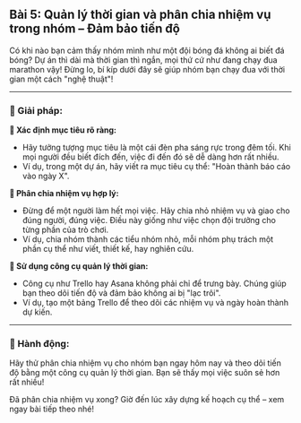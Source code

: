 ## Bài 5: Quản lý thời gian và phân chia nhiệm vụ trong nhóm – Đảm bảo tiến độ

Có khi nào bạn cảm thấy nhóm mình như một đội bóng đá không ai biết đá bóng? Dự án thì dài mà thời gian thì ngắn, mọi thứ cứ như đang chạy đua marathon vậy! Đừng lo, bí kíp dưới đây sẽ giúp nhóm bạn chạy đua với thời gian một cách "nghệ thuật"!

---

### 📌 Giải pháp:

**🔹 Xác định mục tiêu rõ ràng:**
- Hãy tưởng tượng mục tiêu là một cái đèn pha sáng rực trong đêm tối. Khi mọi người đều biết đích đến, việc đi đến đó sẽ dễ dàng hơn rất nhiều.
- Ví dụ, trong một dự án, hãy viết ra mục tiêu cụ thể: "Hoàn thành báo cáo vào ngày X".

**🔹 Phân chia nhiệm vụ hợp lý:**
- Đừng để một người làm hết mọi việc. Hãy chia nhỏ nhiệm vụ và giao cho đúng người, đúng việc. Điều này giống như việc chọn đội trưởng cho từng phần của trò chơi.
- Ví dụ, chia nhóm thành các tiểu nhóm nhỏ, mỗi nhóm phụ trách một phần cụ thể như viết, thiết kế, hay nghiên cứu.

**🔹 Sử dụng công cụ quản lý thời gian:**
- Công cụ như Trello hay Asana không phải chỉ để trưng bày. Chúng giúp bạn theo dõi tiến độ và đảm bảo không ai bị "lạc trôi".
- Ví dụ, tạo một bảng Trello để theo dõi các nhiệm vụ và ngày hoàn thành dự kiến.

---

### 🚀 Hành động:

Hãy thử phân chia nhiệm vụ cho nhóm bạn ngay hôm nay và theo dõi tiến độ bằng một công cụ quản lý thời gian. Bạn sẽ thấy mọi việc suôn sẻ hơn rất nhiều!

Đã phân chia nhiệm vụ xong? Giờ đến lúc xây dựng kế hoạch cụ thể – xem ngay bài tiếp theo nhé!